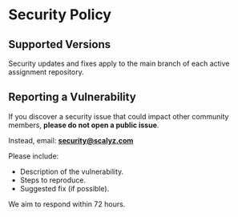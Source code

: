 # Security Policy

## Supported Versions

Security updates and fixes apply to the main branch of each active assignment repository.

## Reporting a Vulnerability

If you discover a security issue that could impact other community members, **please do not open a public issue**.

Instead, email:
**security@scalyz.com**

Please include:

- Description of the vulnerability.
- Steps to reproduce.
- Suggested fix (if possible).

We aim to respond within 72 hours.
